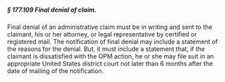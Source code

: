 ##### § 177.109 Final denial of claim. #####

Final denial of an administrative claim must be in writing and sent to the claimant, his or her attorney, or legal representative by certified or registered mail. The notification of final denial may include a statement of the reasons for the denial. But, it must include a statement that, if the claimant is dissatisfied with the OPM action, he or she may file suit in an appropriate United States district court not later than 6 months after the date of mailing of the notification.